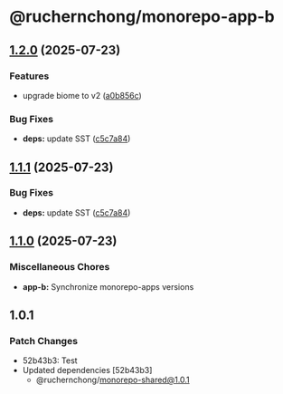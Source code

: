 # @ruchernchong/monorepo-app-b

## [1.2.0](https://github.com/ruchernchong/monorepo-demo/compare/app-b-v1.1.1...app-b-v1.2.0) (2025-07-23)


### Features

* upgrade biome to v2 ([a0b856c](https://github.com/ruchernchong/monorepo-demo/commit/a0b856c67f5acc511e77fca4fde551df096e6043))


### Bug Fixes

* **deps:** update SST ([c5c7a84](https://github.com/ruchernchong/monorepo-demo/commit/c5c7a84f97588ff1723bad9756d6d8554d338a0d))

## [1.1.1](https://github.com/ruchernchong/monorepo-demo/compare/app-b-v1.1.0...app-b-v1.1.1) (2025-07-23)


### Bug Fixes

* **deps:** update SST ([c5c7a84](https://github.com/ruchernchong/monorepo-demo/commit/c5c7a84f97588ff1723bad9756d6d8554d338a0d))

## [1.1.0](https://github.com/ruchernchong/monorepo-demo/compare/app-b-v1.0.0...app-b-v1.1.0) (2025-07-23)


### Miscellaneous Chores

* **app-b:** Synchronize monorepo-apps versions

## 1.0.1

### Patch Changes

- 52b43b3: Test
- Updated dependencies [52b43b3]
  - @ruchernchong/monorepo-shared@1.0.1
